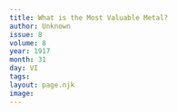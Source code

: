 ```yaml
---
title: What is the Most Valuable Metal?
author: Unknown
issue: 8
volume: 8
year: 1917
month: 31
day: VI
tags:
layout: page.njk
image:
---
```


